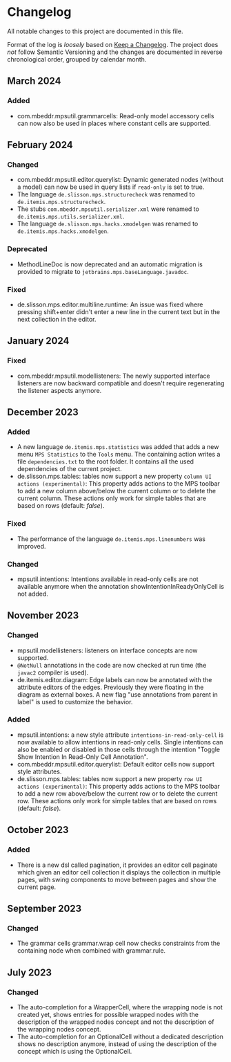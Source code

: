 # Changelog

All notable changes to this project are documented in this file.

Format of the log is _loosely_ based on [Keep a Changelog](https://keepachangelog.com/en/1.0.0/). 
The project does _not_ follow Semantic Versioning and the changes are documented in reverse chronological order, grouped by calendar month.

## March 2024

### Added

- com.mbeddr.mpsutil.grammarcells: Read-only model accessory cells can now also be used in places where constant cells are supported.

## February 2024

### Changed

- com.mbeddr.mpsutil.editor.querylist: Dynamic generated nodes (without a model) can now be used in query lists if `read-only` is set to true.
- The language `de.slisson.mps.structurecheck` was renamed to `de.itemis.mps.structurecheck`.
- The stubs `com.mbeddr.mpsutil.serializer.xml` were renamed to `de.itemis.mps.utils.serializer.xml`.
- The language `de.slisson.mps.hacks.xmodelgen` was renamed to `de.itemis.mps.hacks.xmodelgen`.

### Deprecated

- MethodLineDoc is now deprecated and an automatic migration is provided to migrate to `jetbrains.mps.baseLanguage.javadoc`.

### Fixed

- de.slisson.mps.editor.multiline.runtime: An issue was fixed where pressing shift+enter didn't enter a new line in the current text but in the next collection in the editor.

## January 2024

### Fixed

- com.mbeddr.mpsutil.modellisteners: The newly supported interface listeners are now backward compatible and doesn't require regenerating the listener aspects anymore.

## December 2023

### Added

- A new language `de.itemis.mps.statistics` was added that adds a new menu `MPS Statistics` to the `Tools`  menu. The containing action writes a file `dependencies.txt` to the root folder. It contains all the used dependencies of the current project. 
- de.slisson.mps.tables: tables now support a new property `column UI actions (experimental)`: This property adds actions to the MPS toolbar to add a new column above/below the current column or to delete the current column. These actions only work for simple tables that are based on rows (default: *false*).

### Fixed

- The performance of the language `de.itemis.mps.linenumbers` was improved.

### Changed

- mpsutil.intentions: Intentions available in read-only cells are not available anymore when the annotation showIntentionInReadyOnlyCell is not added.

## November 2023

### Changed

- mpsutil.modellisteners: listeners on interface concepts are now supported.
- `@NotNull` annotations in the code are now checked at run time (the `javac2` compiler is used).
- de.itemis.editor.diagram: Edge labels can now be annotated with the attribute editors of the edges. Previously they were floating in the diagram as external boxes. A new flag "use annotations from parent in label" is used to customize the behavior.

### Added

- mpsutil.intentions: a new style attribute `intentions-in-read-only-cell` is now available to allow intentions in read-only cells. Single intentions can also be enabled or disabled in those cells through the intention "Toggle Show Intention In Read-Only Cell Annotation".
- com.mbeddr.mpsutil.editor.querylist: Default editor cells now support style attributes.
- de.slisson.mps.tables: tables now support a new property `row UI actions (experimental)`: This property adds actions to the MPS toolbar to add a new row above/below the current row or to delete the current row. These actions only work for simple tables that are based on rows (default: *false*).

## October 2023

### Added

- There is a new dsl called pagination, it provides an editor cell paginate which given an editor cell collection it displays the collection in multiple pages, with swing components to move between pages and show the current page.

## September 2023

### Changed

- The grammar cells grammar.wrap cell now checks constraints from the containing node when combined with grammar.rule.

## July 2023

### Changed

- The auto-completion for a WrapperCell, where the wrapping node is not created yet, shows entries for possible wrapped nodes with the description of the wrapped nodes concept and not the description of the wrapping nodes concept.  
- The auto-completion for an OptionalCell without a dedicated description shows no description anymore, instead of using the description of the concept which is using the OptionalCell.  
